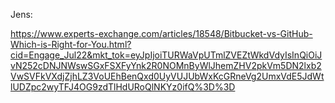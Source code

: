 Jens: 

https://www.experts-exchange.com/articles/18548/Bitbucket-vs-GitHub-Which-is-Right-for-You.html?cid=Engage_Jul22&mkt_tok=eyJpIjoiTURWaVpUTmlZVEZtWkdVdyIsInQiOiJvN252cDNJNWswSGxFSXFyYnk2R0NOMnByWlJhemZHV2pkVm5DN2lxb2VwSVFkVXdjZjhLZ3VoUEhBenQxd0UyVUJUbWxKcGRneVg2UmxVdE5JdWtlUDZpc2wyTFJ4OG9zdTlHdURoQlNKYz0ifQ%3D%3D
